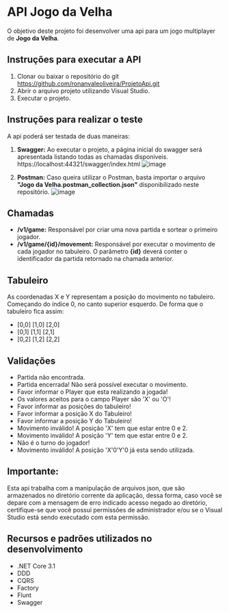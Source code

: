 # API Jogo da Velha

O objetivo deste projeto foi desenvolver uma api para um jogo multiplayer de **Jogo da Velha**.



## Instruções para executar a API

1.	Clonar ou baixar o repositório do git https://github.com/ronanvaleoliveira/ProjetoApi.git
2.	Abrir o arquivo projeto utilizando Visual Studio.
3.	Executar o projeto.




## Instruções para realizar o teste
A api poderá ser testada de duas maneiras:
1. **Swagger:** Ao executar o projeto, a página inicial do swagger será apresentada listando todas as chamadas disponíveis.
https://localhost:44321/swagger/index.html
![image](https://user-images.githubusercontent.com/13223097/93942705-54f28600-fd07-11ea-902d-33a67c2f5552.png)

2. **Postman:** Caso queira utilizar o Postman, basta importar o arquivo **"Jogo da Velha.postman_collection.json"** disponibilizado neste repositório.
![image](https://user-images.githubusercontent.com/13223097/93942752-6b004680-fd07-11ea-9359-fbbde763a7e6.png)



## Chamadas

* **/v1/game:** Responsável por criar uma nova partida e sortear o primeiro jogador.
* **/v1/game/{id}/movement:** Responsável por executar o movimento de cada jogador no tabuleiro. O parâmetro **{id}** deverá conter o identificador da partida retornado na chamada anterior.

## Tabuleiro

As coordenadas X e Y representam a posição do movimento no tabuleiro. Começando do índice 0, no canto superior esquerdo. De forma que o tabuleiro fica assim:

- [0,0] [1,0] [2,0]
- [0,1] [1,1] [2,1]
- [0,2] [1,2] [2,2]

## Validações

* Partida não encontrada.
* Partida encerrada! Não será possível executar o movimento.
* Favor informar o Player que esta realizando a jogada!
* Os valores aceitos para o campo Player são 'X' ou 'O'!
* Favor informar as posições do tabuleiro!
* Favor informar a posição X do Tabuleiro!
* Favor informar a posição Y do Tabuleiro!
* Movimento inválido! A posição 'X' tem que estar entre 0 e 2.
* Movimento inválido! A posição 'Y' tem que estar entre 0 e 2.
* Não é o turno do jogador!
* Movimento inválido! A posição 'X'0'Y'0 já esta sendo utilizada.

## Importante:
Esta api trabalha com a manipulação de arquivos json, que são armazenados no diretório corrente da aplicação, dessa forma, caso você se depare com a mensagem de erro indicado acesso negado ao diretório, certifique-se que você possui permissões de administrador e/ou se o Visual Studio está sendo executado com esta permissão.


## Recursos e padrões utilizados no desenvolvimento
* .NET Core 3.1
* DDD
* CQRS
* Factory
* Flunt
* Swagger
